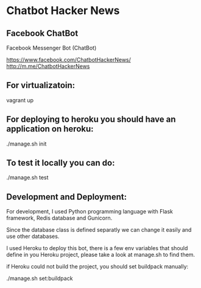 # Chatbot Hacker News
## Facebook ChatBot

Facebook Messenger Bot (ChatBot)

https://www.facebook.com/ChatbotHackerNews/
http://m.me/ChatbotHackerNews

## For virtualizatoin:

vagrant up

## For deploying to heroku you should have an application on heroku: 

./manage.sh init

## To test it locally you can do:

./manage.sh test

## Development and Deployment:

For development, I used Python programming 
language with Flask framework, Redis database and Gunicorn.

Since the database class is defined separatly we can change it easily and use
other databases.

I used Heroku to deploy this bot, there is a few env variables that should define
in you Heroku project, please take a look at manage.sh to find them.

if Heroku could not build the project, you should set buildpack manually:

./manage.sh set:buildpack